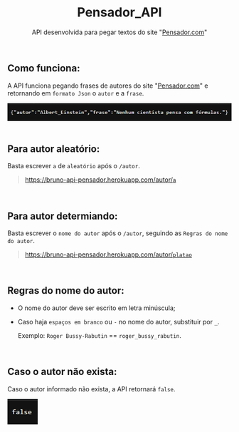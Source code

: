 <h1 align="center">Pensador_API</h1>
<div>
 <p align="center">API desenvolvida para pegar textos do site "<a href="https://pensador.com">Pensador.com<a>"</p>
 <br><h2>Como funciona:</h2>
 <p>A API funciona pegando frases de autores do site "<a href="https://pensador.com">Pensador.com<a/>" e retornando em <code>formato Json</code> o <code>autor</code> e a <code>frase</code>.</p>
 <img src="autor.png" target="_blank">
</div>
<div>
 <br><h2>Para autor aleatório:</h2>
 <p>Basta escrever <code>a</code> de <code>aleatório</code> após o <code>/autor</code>.</p>
 <blockquote>
  <a href="https://bruno-api-pensador.herokuapp.com/autor/a">https://bruno-api-pensador.herokuapp.com/autor/<code>a</code></a>
 </blockquote>
 <br><h2>Para autor determiando:</h2>
 <p>Basta escrever o <code>nome do autor</code> após o <code>/autor</code>, seguindo as <code>Regras do nome do autor</code>.</p>
 <blockquote>
  <a href="https://bruno-api-pensador.herokuapp.com/autor/platao">https://bruno-api-pensador.herokuapp.com/autor/<code>platao</code></a>
 </blockquote>
 <br><h2>Regras do nome do autor:</h2>
 <ul>
  <li><p>O nome do autor deve ser escrito em letra minúscula;</p></li>
  <li><p>Caso haja <code>espaços em branco</code> ou <code>-</code> no nome do autor, substituir por <code>_</code>.</p></li>
  <p>Exemplo: <code>Roger Bussy-Rabutin</code> == <code>roger_bussy_rabutin</code>.</p>
 </ul>
 <br><h2>Caso o autor não exista:</h2>
 <p>Caso o autor informado não exista, a API retornará <code>false</code>.</p>
 <img src="false.png" target="_blank">
</div>
